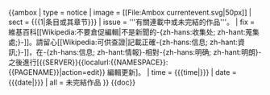 {{ambox
| type  = notice
| image = [[File:Ambox currentevent.svg|50px]]
| sect = {{{1|条目或其章节}}}
| issue = '''有關連載中或未完結的作品'''。
| fix   = 維基百科[[Wikipedia:不要倉促編輯|不是新聞的-{zh-hans:收集处; zh-hant:蒐集處;}-]]。請留心[[Wikipedia:可供查證|記載正確-{zh-hans:信息; zh-hant:資訊;}-]]，在-{zh-hans:信息; zh-hant:情報}-相對-{zh-hans:明确; zh-hant:明朗}-之後進行<span class="plainlinks">[{{SERVER}}{{localurl:{{NAMESPACE}}:{{PAGENAME}}|action=edit}} 編輯更新]</span>。
| time = {{{time|}}}
| date = {{{date|}}}
| all = 未完結作品
}}<noinclude>
{{doc}}
</noinclude>